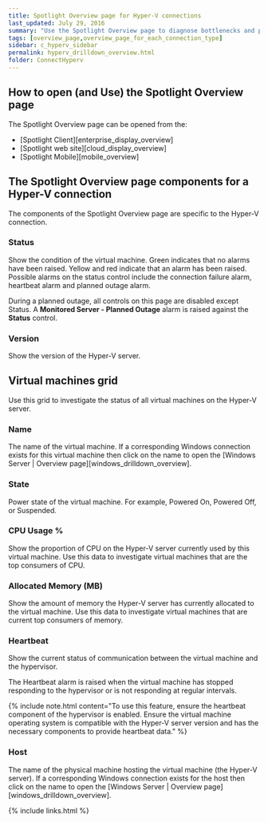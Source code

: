 ```yaml
---
title: Spotlight Overview page for Hyper-V connections
last_updated: July 29, 2016
summary: "Use the Spotlight Overview page to diagnose bottlenecks and problem areas on a single Hyper-V connection."
tags: [overview_page,overview_page_for_each_connection_type]
sidebar: c_hyperv_sidebar
permalink: hyperv_drilldown_overview.html
folder: ConnectHyperv
---
```




## How to open (and Use) the Spotlight Overview page
The Spotlight Overview page can be opened from the:

* [Spotlight Client][enterprise_display_overview]
* [Spotlight web site][cloud_display_overview]
* [Spotlight Mobile][mobile_overview]

## The Spotlight Overview page components for a Hyper-V connection

The components of the Spotlight Overview page are specific to the Hyper-V connection.

### Status

 Show the condition of the virtual machine. Green indicates that no alarms have been raised. Yellow and red indicate that an alarm has been raised. Possible alarms on the status control include the connection failure alarm, heartbeat alarm and planned outage alarm.

During a planned outage, all controls on this page are disabled except Status. A **Monitored Server - Planned Outage** alarm is raised against the **Status** control.

### Version

Show the version of the Hyper-V server.


## Virtual machines grid

Use this grid to investigate the status of all virtual machines on the Hyper-V server.

### Name
 The name of the virtual machine. If a corresponding Windows connection exists for this virtual machine then click on the name to open the [Windows Server \| Overview page][windows_drilldown_overview].

### State
 Power state of the virtual machine. For example, Powered On, Powered Off, or Suspended.

### CPU Usage %
 Show the proportion of CPU on the Hyper-V server currently used by this virtual machine. Use this data to investigate virtual machines that are the top consumers of CPU.

### Allocated Memory (MB)
 Show the amount of memory the Hyper-V server has currently allocated to the virtual machine. Use this data to investigate virtual machines that are current top consumers of memory.

### Heartbeat
 Show the current status of communication between the virtual machine and the hypervisor.

The Heartbeat alarm is raised when the virtual machine has stopped responding to the hypervisor or is not responding at regular intervals.

{% include note.html content="To use this feature, ensure the heartbeat component of the hypervisor is enabled. Ensure the virtual machine operating system is compatible with the Hyper-V server version and has the necessary components to provide heartbeat data." %}

### Host
 The name of the physical machine hosting the virtual machine (the Hyper-V server). If a corresponding Windows connection exists for the host then click on the name to open the [Windows Server \| Overview page][windows_drilldown_overview].



{% include links.html %}
